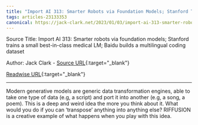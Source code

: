 ```yaml
---
title: "Import AI 313: Smarter Robots via Foundation Models; Stanford Trains a Small Best-in-Class Medical LM; Baidu Builds a Multilingual Coding Dataset (453805081)"
tags: articles-23133353
canonical: https://jack-clark.net/2023/01/03/import-ai-313-smarter-robots-via-foundation-models-stanford-trains-a-small-best-in-class-medical-lm-baidu-builds-a-multilingual-coding-dataset/
---
```


Source Title: Import AI 313: Smarter robots via foundation models; Stanford trains a small best-in-class medical LM; Baidu builds a multilingual coding dataset

Author: Jack Clark - [Source URL](https://jack-clark.net/2023/01/03/import-ai-313-smarter-robots-via-foundation-models-stanford-trains-a-small-best-in-class-medical-lm-baidu-builds-a-multilingual-coding-dataset/){:target="_blank"}

[Readwise URL](https://readwise.io/open/453805081){:target="_blank"}

---

Modern generative models are generic data transformation engines, able to take one type of data (e.g, a script) and port it into another (e.g, a song, a poem). This is a deep and weird idea the more you think about it. What would you do if you can ‘transpose’ anything into anything else? RIFFUSION is a creative example of what happens when you play with this idea.
